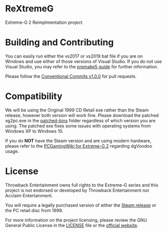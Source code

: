 # ReXtremeG
Extreme-G 2 Reimplmentation project

# Building and Contributing
You can easily run either the vs2017 or vs2019 bat file if you are on Windows and use either of those versions of Visual Studio. If you do not use Visual Studio, you may refer to the [premake5 guide](https://github.com/premake/premake-core/wiki) for further information.

Please follow the [Conventional Commits v1.0.0](https://www.conventionalcommits.org/en/v1.0.0/) for pull requests.

# Compatibility
We will be using the Original 1999 CD Retail exe rather than the Steam release, however both version will work fine.
Please download the patched xg2pc.exe in the [patched-bins](https://github.com/BttrDrgn/ReXtremeG/tree/master/patched-bins) folder regardless of which version you are using.
The patched exe fixes some issues with operating systems from Windows XP to Windows 10.

If you do **NOT** have the Steam version and are using modern hardware, please refer to the [PCGamingWiki for Extreme-G 2](https://www.pcgamingwiki.com/wiki/Extreme-G_2#Rendering_glitches) regarding dgVoodoo usage.

# License
Throwback Entertainment owns full rights to the Extreme-G series and this project is not endorsed or developed by Throwback Entertainment nor Acclaim Entertainment.

You will require a legally purchased version of either the [Steam release](https://store.steampowered.com/app/582260/ExtremeG_2/) or the PC retail disc from 1999.

For more information on the project licensing, please review the GNU General Public License in the [LICENSE](https://github.com/BttrDrgn/ReXtremeG/blob/master/LICENSE) file or the [official website](https://www.gnu.org/licenses/gpl-3.0.en.html).

